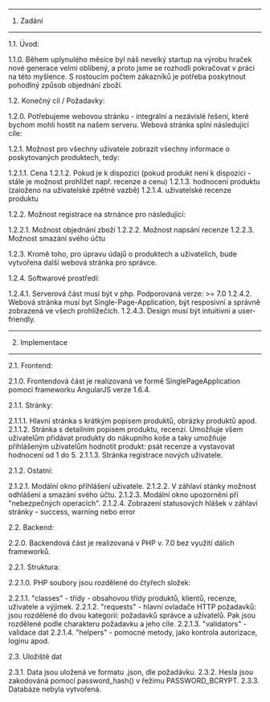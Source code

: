 ﻿-----------------
1. Zadání
-----------------

1.1. Úvod:

1.1.0. Během uplynulého měsíce byl náš nevelký startup na výrobu hraček nové generace velmi oblíbený, a proto jsme se rozhodli pokračovat v práci na této myšlence. S rostoucím počtem zákazníků je potřeba poskytnout pohodlný způsob objednání zboží.

1.2. Konečný cíl / Požadavky:

1.2.0. Potřebujeme webovou stránku - integrální a nezávislé řešení, které bychom mohli hostit na našem serveru. Webová stránka splní následující cíle:

1.2.1. Možnost pro všechny uživatele zobrazit všechny informace o poskytovaných produktech, tedy:

1.2.1.1. Cena
1.2.1.2. Pokud je k dispozici (pokud produkt není k dispozici - stále je možnost prohlížet např. recenze a cenu)
1.2.1.3. hodnocení produktu (založeno na uživatelské zpětné vazbě)
1.2.1.4. uživatelské recenze produktu

1.2.2. Možnost registrace na strnánce pro následující:

1.2.2.1. Možnost objednání zboží
1.2.2.2. Možnost napsání recenze
1.2.2.3. Možnost smazání svého účtu

1.2.3. Kromě toho, pro úpravu údajů o produktech a uživatelích, bude vytvořena další webová stránka pro správce.

1.2.4. Softwarové prostředí:

1.2.4.1. Serverová část musí být v php. Podporovaná verze: >= 7.0
1.2.4.2. Webová stránka musí byt Single-Page-Application, být resposivní a správně zobrazená ve všech prohlížečích.
1.2.4.3. Design musí být intuitivní a user-friendly.

---------------------------
2. Implementace 
---------------------------

2.1. Frontend:

2.1.0. Frontendová část je realizovaná ve formě SinglePageApplication pomoci frameworku AngularJS verze 1.6.4.

2.1.1. Stránky: 

2.1.1.1. Hlavní stránka s krátkým popisem produktů, obrázky produktů apod. 
2.1.1.2. Stránka s detailním popisem produktu, recenzí. Umožňuje všem uživatelům přidávat produkty do nákupního koše a taky umožňuje přihlášeným uživatelům hodnotit produkt: psát recenze a vystavovat hodnocení od 1 do 5.
2.1.1.3. Stránka registrace nových uživatele. 

2.1.2. Ostatní:

2.1.2.1. Modální okno přihlášení uživatele.
2.1.2.2. V záhlaví stánky možnost odhlášení a smazání svého účtu.
2.1.2.3. Modální okno upozornění pří "nebezpečných operacích".
2.1.2.4. Zobrazení statusových hlášek v záhlaví stránky - success, warning nebo error

2.2. Backend:

2.2.0. Backendová část je realizovaná v PHP v. 7.0 bez využití dálích frameworků. 

2.2.1. Struktura:

2.2.1.0. PHP soubory jsou rozdělené do čtyřech složek: 

2.2.1.1. "classes" - třídy - obsahovou třídy produktů, klientů, recenze, uživatele a výjimek. 
2.2.1.2. "requests" - hlavní ovladače HTTP požadavků: jsou rozdělené do dvou kategorií: požadavků správce a uživatelů. Pak jsou rozdělené podle charakteru požadavku a jeho cíle.
2.2.1.3. "validators" - validace dat
2.2.1.4. "helpers" - pomocné metody, jako kontrola autorizace, loginu apod.

2.3. Uložiště dat

2.3.1. Data jsou uložená ve formatu .json, dle požadávku. 
2.3.2. Hesla jsou zakodováná pomocí password_hash() v řežimu PASSWORD_BCRYPT.
2.3.3. Databáze nebyla vytvořená.